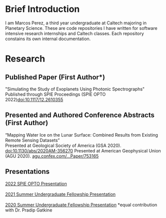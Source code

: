 <h1>Brief Introduction</h1>
I am Marcos Perez, a third year undergraduate at Caltech majoring in Planetary Science. These are code repositories I have written for software intensive research internships and Caltech classes. Each repository constains its own internal documentation.
<h1>Research</h1>
<h2>Published Paper (First Author*)</h2>
"Simulating the Study of Exoplanets Using Photonic Spectrographs"<br />
Published through SPIE Proceedings (SPIE OPTO 2022)<a href="https://doi.org/10.1117/12.2610355">doi:10.1117/12.2610355</a>
<h2>Presented and Authored Conference Abstracts (First Author)</h2>
“Mapping Water Ice on the Lunar Surface: Combined Results from Existing Remote Sensing Datasets” <br />
Presented at Geological Society of America (GSA 2020).  <a href="https://doi.org/10.1130/abs/2020AM-356270">doi:10.1130/abs/2020AM-356270</a>
Presented at American Geophysical Union (AGU 2020). <a href="https://agu.confex.com/agu/fm20/meetingapp.cgi/Paper/753165">agu.confex.com/...Paper/753165</a>
<h2>Presentations</h2>
<a href="https://youtu.be/H1FaIvMEXAc">2022 SPIE OPTO Presentation</a>
<br />
<br />
<a href="https://youtu.be/2iYAzXPsEuw">2021 Summer Undergraduate Fellowship Presentation</a>
<br />
<br />
<a href="https://youtu.be/d9Lb9w0g7jg">2020 Summer Undergraduate Fellowship Presentation</a>
*equal contribution with Dr. Pradip Gatkine
<!---
MarcosP7635/MarcosP7635 is a ✨ special ✨ repository because its `README.md` (this file) appears on your GitHub profile.
You can click the Preview link to take a look at your changes.
--->
